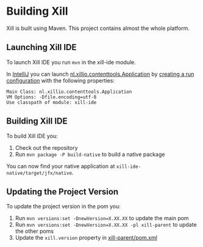 Building Xill
=============

Xill is built using Maven. This project contains almost the whole
platform.

Launching Xill IDE
------------------
To launch Xill IDE you run `mvn` in the xill-ide module.

In [IntelliJ] you can launch [nl.xillio.contenttools.Application] by
[creating a run configuration] with the following properties:

    Main Class: nl.xillio.contenttools.Application
    VM Options: -Dfile.encoding=utf-8
    Use classpath of module: xill-ide

Building Xill IDE
-----------------
To build Xill IDE you:

1. Check out the repository
2. Run `mvn package -P build-native` to build a native package

You can now find your native application at `xill-ide-native/target/jfx/native`.

Updating the Project Version
----------------------------
To update the project version in the pom you:

1. Run `mvn versions:set -DnewVersion=X.XX.XX` to update the main pom
2. Run `mvn versions:set -DnewVersion=X.XX.XX -pl xill-parent` to update the other poms
3. Update the `xill.version` property in [xill-parent/pom.xml]

[xill-parent/pom.xml]: xill-parent/pom.xml
[nl.xillio.contenttools.Application]: xill-ide-launcher/src/main/java/nl/xillio/contenttools/Application.java
[IntelliJ]: https://www.jetbrains.com/idea/
[creating a run configuration]: https://www.jetbrains.com/help/idea/2016.1/creating-and-editing-run-debug-configurations.html
